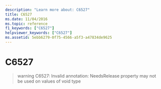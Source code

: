 ```yaml
---
description: "Learn more about: C6527"
title: C6527
ms.date: 11/04/2016
ms.topic: reference
f1_keywords: ["C6527"]
helpviewer_keywords: ["C6527"]
ms.assetid: 5ebb6279-0f75-4566-a5f3-a47834de9625
---
```

# C6527

> warning C6527: Invalid annotation: NeedsRelease property may not be used on values of void type
